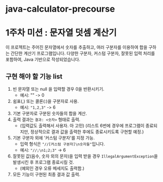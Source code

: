 # java-calculator-precourse

# 1주차 미션 : 문자열 덧셈 계산기

이 프로젝트는 주어진 문자열에서 숫자를 추출하고, 여러 구분자를 이용하여 합을 구하는 간단한 계산기 프로그램입니다. 
다양한 구분자, 커스텀 구분자, 잘못된 입력 처리를 포함하여, Java 기반으로 작성되었습니다.

## 구현 해야 할 기능 list

1. 빈 문자열 또는 null 을 입력할 경우 0을 반환시키기.
   - 예시: "" -> 0
2. 쉼표(,) 또는 콜론(:)을 구분자로 사용.
   - 예시: `"1,2,3"` -> 6
3. 기본 구분자로 구분된 숫자들의 합을 계산.
4. 출력 결과는 `결과: <숫자>` 형태로 출력.
   - (입력값도 출력해서 사용자. 아 고민)
   (리스트 6번에 경우에 프로그램이 종료되지만, 정상적으로 결과 값을 출력한 후에도 종료시키도록 구현할 예정.)
5. 기본 구분자 외에 '커스텀 구분자'를 지정 가능.
   - 입력 형식은 `"//[커스텀 구분자]\n숫자들"`입니다.
   - 예시: `"//;\n1;2;3"` -> 6
6. 잘못된 값(음수, 숫자 외의 문자)을 입력 받을 경우 `IllegalArgumentException`을 발생시킨 후 프로그램 종료시킬 것.
   - (예외인 경우 오류 메세지도 출력함.)
7. 모든 기능이 구현된 최종 결과 값 출력.